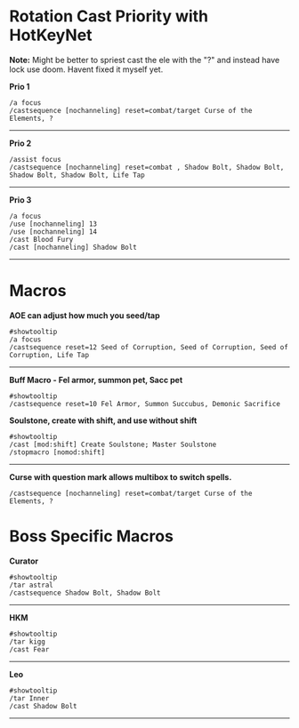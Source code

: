 # Rotation Cast Priority with HotKeyNet

**Note:** Might be better to spriest cast the ele with the "?" and instead have lock use doom. Havent fixed it myself yet.

**Prio 1**
```
/a focus
/castsequence [nochanneling] reset=combat/target Curse of the Elements, ?
```

---

**Prio 2**
```
/assist focus
/castsequence [nochanneling] reset=combat , Shadow Bolt, Shadow Bolt, Shadow Bolt, Shadow Bolt, Life Tap
```

---
**Prio 3**
```
/a focus
/use [nochanneling] 13
/use [nochanneling] 14
/cast Blood Fury
/cast [nochanneling] Shadow Bolt
```

---

# Macros

**AOE can adjust how much you seed/tap**
```
#showtooltip
/a focus
/castsequence reset=12 Seed of Corruption, Seed of Corruption, Seed of Corruption, Life Tap
```

---

**Buff Macro - Fel armor, summon pet, Sacc pet**
```
#showtooltip
/castsequence reset=10 Fel Armor, Summon Succubus, Demonic Sacrifice
```

**Soulstone, create with shift, and use without shift**
```
#showtooltip
/cast [mod:shift] Create Soulstone; Master Soulstone
/stopmacro [nomod:shift]
```

---

**Curse with question mark allows multibox to switch spells.**
```
/castsequence [nochanneling] reset=combat/target Curse of the Elements, ?
```

# Boss Specific Macros
**Curator**
```
#showtooltip
/tar astral
/castsequence Shadow Bolt, Shadow Bolt
```

---

**HKM**
```
#showtooltip
/tar kigg
/cast Fear
```
---

**Leo**
```
#showtooltip
/tar Inner
/cast Shadow Bolt
```
---